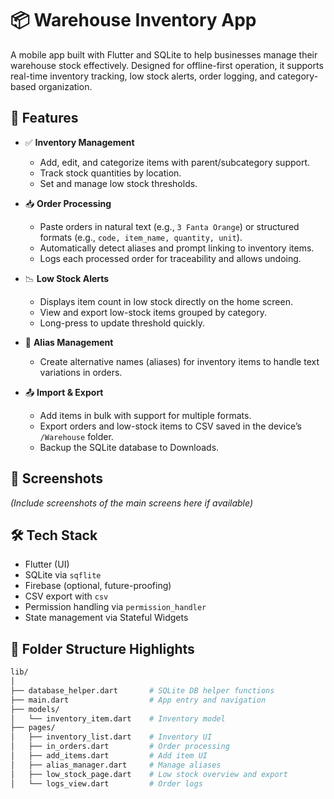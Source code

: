 # 📦 Warehouse Inventory App

A mobile app built with Flutter and SQLite to help businesses manage their warehouse stock effectively. Designed for offline-first operation, it supports real-time inventory tracking, low stock alerts, order logging, and category-based organization.

## 🚀 Features

- ✅ **Inventory Management**
  - Add, edit, and categorize items with parent/subcategory support.
  - Track stock quantities by location.
  - Set and manage low stock thresholds.

- 📥 **Order Processing**
  - Paste orders in natural text (e.g., `3 Fanta Orange`) or structured formats (e.g., `code, item_name, quantity, unit`).
  - Automatically detect aliases and prompt linking to inventory items.
  - Logs each processed order for traceability and allows undoing.

- 📉 **Low Stock Alerts**
  - Displays item count in low stock directly on the home screen.
  - View and export low-stock items grouped by category.
  - Long-press to update threshold quickly.

- 📂 **Alias Management**
  - Create alternative names (aliases) for inventory items to handle text variations in orders.

- 📤 **Import & Export**
  - Add items in bulk with support for multiple formats.
  - Export orders and low-stock items to CSV saved in the device’s `/Warehouse` folder.
  - Backup the SQLite database to Downloads.

## 📱 Screenshots

*(Include screenshots of the main screens here if available)*

## 🛠️ Tech Stack

- Flutter (UI)
- SQLite via `sqflite`
- Firebase (optional, future-proofing)
- CSV export with `csv`
- Permission handling via `permission_handler`
- State management via Stateful Widgets

## 📂 Folder Structure Highlights

```bash
lib/
│
├── database_helper.dart       # SQLite DB helper functions
├── main.dart                  # App entry and navigation
├── models/
│   └── inventory_item.dart    # Inventory model
├── pages/
│   ├── inventory_list.dart    # Inventory UI
│   ├── in_orders.dart         # Order processing
│   ├── add_items.dart         # Add item UI
│   ├── alias_manager.dart     # Manage aliases
│   ├── low_stock_page.dart    # Low stock overview and export
│   └── logs_view.dart         # Order logs
